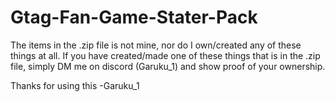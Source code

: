 # Gtag-Fan-Game-Stater-Pack

The items in the .zip file is not mine, nor do I own/created any of these things at all. 
If you have created/made one of these things that is in the .zip file, simply DM me on discord (Garuku_1) and show proof of your ownership.

Thanks for using this -Garuku_1
